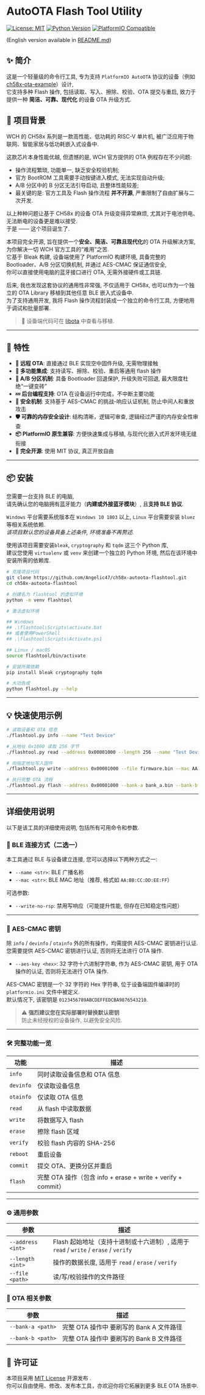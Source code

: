 # AutoOTA Flash Tool Utility

[![License: MIT](https://img.shields.io/badge/License-MIT-yellow.svg)](LICENSE)
[![Python Version](https://img.shields.io/badge/Python-3.7%2B-blue.svg)](https://www.python.org/downloads/)
[![PlatformIO Compatible](https://img.shields.io/badge/PlatformIO-Compatible-blue.svg)](https://platformio.org/)

(English version available in [README.md](README.md))

## ✨ 简介
这是一个轻量级的命令行工具,  专为支持 `PlatformIO AutoOTA` 协议的设备（例如 [ch58x-ota-example](https://github.com/Angelic47/ch58x-ota-example)）设计,  
它支持多种 Flash 操作, 包括读取、写入、擦除、校验、OTA 提交与重启, 致力于提供一种 **简洁、可靠、现代化** 的设备 OTA 升级方式.  

## 🧩 项目背景
WCH 的 CH58x 系列是一款高性能、低功耗的 RISC-V 单片机, 被广泛应用于物联网、智能家居与低功耗嵌入式设备中.  

这款芯片本身性能优越, 但遗憾的是, WCH 官方提供的 OTA 例程存在不少问题:  

* 操作流程繁琐, 功能单一, 缺乏安全校验机制;
* 官方 BootROM 工具需要手动按键进入模式, 无法实现自动升级;
* A/B 分区中的 B 分区无法引导启动, 且整体性能较差;
* 最关键的是: 官方工具及 Flash 操作流程 **并不开源**, 严重限制了自由扩展与二次开发.

以上种种问题让基于 CH58x 的设备 OTA 升级变得异常麻烦, 尤其对于电池供电、无法断电的设备更是难以接受.  
于是 —— 这个项目诞生了.  

本项目完全开源, 旨在提供一个**安全、简洁、可靠且现代化**的 OTA 升级解决方案, 为你解决一切 WCH 官方工具的“难用”之苦.  
它基于 Bleak 构建, 设备端使用了 PlatformIO 构建环境, 具备完整的 Bootloader、A/B 分区切换机制, 并通过 AES-CMAC 保证通信安全,  
你可以直接使用电脑的蓝牙接口进行 OTA, 无需外接硬件或工具链.  

后来, 我也发现这套协议的通用性非常强, 不仅适用于 CH58x, 也可以作为一个独立的 OTA Library 移植到其他任意 BLE 嵌入式设备中.  
为了支持通用开发, 我将 Flash 操作流程封装成一个独立的命令行工具, 方便地用于调试和批量部署.  

> 📁 设备端代码可在 [libota](https://github.com/Angelic47/ch58x-ota-example/tree/main/lib/libota) 中查看与移植. 

---

## 🚀 特性
* **🔄 远程 OTA**: 直接通过 BLE 实现空中固件升级, 无需物理接触
* **🧰 多功能集成**: 支持读写、擦除、校验、重启等通用 flash 操作
* **🧬 A/B 分区机制**: 具备 Bootloader 回退保护, 升级失败可回退, 最大限度杜绝“一键变砖”
* **💤 后台编程支持**: OTA 在设备运行中完成，不中断主要功能
* **🔐 安全机制**: 支持基于 AES-CMAC 的挑战-响应认证机制, 防止中间人和重放攻击
* **🛡️ 可靠的内存安全设计**: 结构清晰，逻辑可审查, 逻辑经过严谨的内存安全性审查
* **📦 PlatformIO 原生兼容**: 方便快速集成与移植, 与现代化嵌入式开发环境无缝衔接
* **🌈 完全开源**: 使用 MIT 协议, 真正开放自由

---

## 📦 安装
您需要一台支持 BLE 的电脑,  
请先确认您的电脑拥有蓝牙能力（**内建或外接蓝牙模块**）, 且**支持 BLE 协议**.  

`Windows` 平台需要系统版本在 `Windows 10 1803` 以上, `Linux` 平台需要安装 `bluez` 等相关系统依赖.  
*该项目默认您的设备具备上述条件, 环境准备不再赘述.*  

使用该项目需要安装`bleak`, `cryptography` 和 `tqdm` 这三个 Python 库,  
建议您使用 `virtualenv` 或 `venv` 来创建一个独立的 Python 环境, 然后在该环境中安装所需的依赖库.  

```bash
# 克隆项目代码
git clone https://github.com/Angelic47/ch58x-autoota-flashtool.git
cd ch58x-autoota-flashtool

# 创建名为 flashtool 的虚拟环境
python -m venv flashtool

# 激活虚拟环境

## Windows
## .\flashtool\Scripts\activate.bat
## 或者使用PowerShell
## .\flashtool\Scripts\Activate.ps1

## Linux / macOS
source flashtool/bin/activate

# 安装所需依赖
pip install bleak cryptography tqdm

# 大功告成
python flashtool.py --help
```

---

## 💡 快速使用示例

```bash
# 读取设备和 OTA 信息
./flashtool.py info --name "Test Device"

# 从地址 0x1000 读取 256 字节
./flashtool.py read --address 0x00001000 --length 256 --name "Test Device" --aes-key 0123456789ABCDEFFEDCBA9876543210

# 向指定地址写入固件
./flashtool.py write --address 0x00001000 --file firmware.bin --mac AA:BB:CC:DD:EE:FF --aes-key 0123456789ABCDEFFEDCBA9876543210

# 执行完整 OTA 流程
./flashtool.py flash --address 0x00001000 --bank-a bank_a.bin --bank-b bank_b.bin --mac AA:BB:CC:DD:EE:FF --aes-key 0123456789ABCDEFFEDCBA9876543210
```

---

## 详细使用说明

以下是该工具的详细使用说明, 包括所有可用命令和参数. 

### 📡 BLE 连接方式（**二选一**）

本工具通过 BLE 与设备建立连接, 您可以选择以下两种方式之一: 

* `--name <str>`: BLE 广播名称
* `--mac <str>`: BLE MAC 地址（推荐, 格式如 `AA:BB:CC:DD:EE:FF`）

可选参数: 

* `--write-no-rsp`: 禁用写响应（可能提升性能, 但存在已知稳定性问题）

---

### 🔐 AES-CMAC 密钥

除 `info` / `devinfo` / `otainfo` 外的所有操作，均需提供 AES-CMAC 密钥进行认证.  
您需要提供 AES-CMAC 密钥进行认证, 否则将无法进行 OTA 操作.

* `--aes-key <hex>`: 32 字符十六进制字符串, 作为 AES-CMAC 密钥, 用于 OTA 操作的认证, 否则将无法进行 OTA 操作.

AES-CMAC 密钥是一个 32 字符的 Hex 字符串, 位于设备端固件编译时的 `platformio.ini` 文件中被定义.  
默认情况下, 该密钥是 `0123456789ABCDEFFEDCBA9876543210`.  

> ⚠️ **强烈建议您在实际部署时替换默认密钥**  
> 防止未经授权的设备操作, 以避免安全风险.    

---

### 🛠️ 完整功能一览

| 功能         | 描述                                                   | 
| ------------- | ---------------------------------------------------- |
| `info`        | 同时读取设备信息和 OTA 信息                                     |
| `devinfo`     | 仅读取设备信息                                              |
| `otainfo`     | 仅读取 OTA 信息                                           |
| `read`        | 从 flash 中读取数据                                        |
| `write`       | 将数据写入 flash                                          |
| `erase`       | 擦除 flash 区域                                          |
| `verify`      | 校验 flash 内容的 SHA-256                                 |
| `reboot`      | 重启设备                                                 |
| `commit`      | 提交 OTA、更换分区并重启                                 |
| `flash`       | 完整 OTA 操作（包含 info + erase + write + verify + commit） |

---

### ⚙️ 通用参数


| 参数                | 描述                                                       |
| ----------------- | -------------------------------------------------------- |
| `--address <int>` | Flash 起始地址（支持十进制或十六进制）, 适用于 `read` / `write` / `erase` / `verify` |
| `--length <int>`  | 操作的数据长度, 适用于 `read` / `erase` / `verify`                  |
| `--file <path>`   | 读/写/校验操作的文件路径                                   |

### 🔧 OTA 相关参数

| 参数                | 描述                                                    |
| ----------------- | -------------------------------------------------------- |
| `--bank-a <path>` | 完整 OTA 操作中 要刷写的 Bank A 文件路径                   |
| `--bank-b <path>` | 完整 OTA 操作中 要刷写的 Bank B 文件路径                   |

## 📜 许可证

本项目采用 [MIT License](LICENSE) 开源发布 .  
你可以自由使用、修改、发布本工具，亦欢迎你将它拓展到更多 BLE OTA 场景中.  
